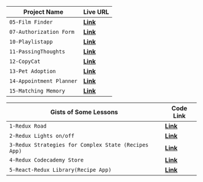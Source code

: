 | Project Name | Live URL |
| --- | --- |
| `05-Film Finder` | **[Link](https://keithrussel.github.io/Frontend-Engineering-Path/JavascriptnReact/05-FilmFinder/)** |
| `07-Authorization Form` | **[Link](https://codepen.io/keiiiiithh/pen/ExEXpQv)** |
| `10-Playlistapp` | **[Link](http://russel-jammming.surge.sh/)** |
| `11-PassingThoughts` | **[Link](http://russel-passingthoughts.surge.sh/)** |
| `12-CopyCat` | **[Link](http://russel-copycat.surge.sh/)** |
| `13-Pet Adoption` | **[Link](https://russel-routing-petadoption.netlify.app/)** |
| `14-Appointment Planner` | **[Link](https://simpleappointmentplanner.netlify.app)** |
| `15-Matching Memory` | **[Link](https://redux-matching-memory.netlify.app/)** |


| Gists of Some Lessons | Code Link |
| --- | --- |
| `1-Redux Road` | **[Link](https://gist.github.com/codecademydev/1cf8a159d792aad426fb3b5da9396d1c)** |
| `2-Redux Lights on/off` | **[Link](https://gist.github.com/427ca53e2ec2fb2e9c0d8ace8c54697a)** |
| `3-Redux Strategies for Complex State (Recipes App) ` | **[Link](https://gist.github.com/codecademydev/35bfdf9acd8370193d93c43d66986e73)** |
| `4-Redux Codecademy Store` | **[Link](https://gist.github.com/codecademydev/51aba28c7326151708fb333d12d43dce)** |
| `5-React-Redux Library(Recipe App)` | **[Link](https://gist.github.com/codecademydev/4534eb9a35b44228e4de3a23ebf079c7)** |
